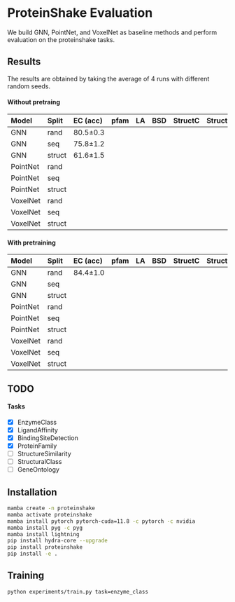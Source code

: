 # ProteinShake Evaluation

We build GNN, PointNet, and VoxelNet as baseline methods and perform evaluation on the proteinshake tasks.

## Results

The results are obtained by taking the average of 4 runs with different random seeds.

#### Without pretraing

| Model    | Split  | EC (acc) | pfam | LA | BSD | StructC | StructSIM |
|:---------|:-------|:---------|:-----|:---|:----|:--------|:----------|
| GNN      | rand   | 80.5±0.3 |      |    |     |         |           |
| GNN      | seq    | 75.8±1.2 |      |    |     |         |           |
| GNN      | struct | 61.6±1.5 |      |    |     |         |           |
| PointNet | rand   |          |      |    |     |         |           |
| PointNet | seq    |          |      |    |     |         |           |
| PointNet | struct |          |      |    |     |         |           |
| VoxelNet | rand   |          |      |    |     |         |           |
| VoxelNet | seq    |          |      |    |     |         |           |
| VoxelNet | struct |          |      |    |     |         |           |

#### With pretraining

| Model    | Split  | EC (acc) | pfam | LA | BSD | StructC | StructSIM |
|:---------|:-------|:---------|:-----|:---|:----|:--------|:----------|
| GNN      | rand   | 84.4±1.0 |      |    |     |         |           |
| GNN      | seq    |          |      |    |     |         |           |
| GNN      | struct |          |      |    |     |         |           |
| PointNet | rand   |          |      |    |     |         |           |
| PointNet | seq    |          |      |    |     |         |           |
| PointNet | struct |          |      |    |     |         |           |
| VoxelNet | rand   |          |      |    |     |         |           |
| VoxelNet | seq    |          |      |    |     |         |           |
| VoxelNet | struct |          |      |    |     |         |           |

## TODO

#### Tasks

- [x] EnzymeClass
- [x] LigandAffinity
- [x] BindingSiteDetection
- [x] ProteinFamily
- [ ] StructureSimilarity
- [ ] StructuralClass
- [ ] GeneOntology

## Installation

```bash
mamba create -n proteinshake
mamba activate proteinshake
mamba install pytorch pytorch-cuda=11.8 -c pytorch -c nvidia
mamba install pyg -c pyg
mamba install lightning
pip install hydra-core --upgrade
pip install proteinshake
pip install -e .
```

## Training

```bash
python experiments/train.py task=enzyme_class
```